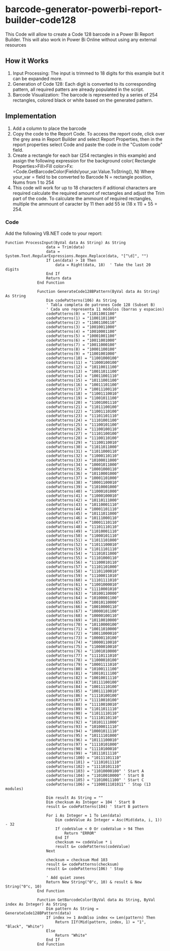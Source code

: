 # barcode-generator-powerbi-report-builder-code128
This Code will allow to create a Code 128 barcode in a Power Bi Report Builder. This will also work in Power Bi Online without using any external resources

## How it Works
  1. Input Processing: The input is trimmed to 18 digits for this example but it can be expanded more.
  2. Generation of Code 128: Each digit is converted to its corresponding pattern, all required patters are already populated in the script.
  3. Barcode Visualization: The barcode is represented by a series of 254 rectangles, colored black or white based on the generated pattern.

## Implementation
  1. Add a column to place the barcode
  2. Copy the code to the Report Code. To access the report code, click over the grey area in Report Builder and select Report Properties, then in the report properties select Code and paste the code in the "Custom code" field.
  3. Create a rectangle for each bar (254 rectangles in this example) and assign the following expression for the background color( Rectangle Properties>Fill>Fill color>Fx: =Code.GetBarcodeColor(Fields!your_var.Value.ToString(), N) Where your_var = field to be converted to Barcode N = rectangle position, Nums from 1 to 254
  4. This code will work for up to 18 characters if aditional characters are required calculate the required amount of rectangles and adjust the Trim part of the code. To calculate the ammount of required rectangles, multiple the ammount of caracter by 11 then add 55 ie (18 x 11) + 55 = 254.

### Code

Add the following VB.NET code to your report:
```vb.net
Function ProcessInput(ByVal data As String) As String
                  data = Trim(data)
                  data = System.Text.RegularExpressions.Regex.Replace(data, "[^\d]", "")
                  If Len(data) > 18 Then
                      data = Right(data, 18)  ' Take the last 20 digits
                  End If
                  Return data
              End Function
              
              Function GenerateCode128BPattern(ByVal data As String) As String
                  Dim codePatterns(106) As String
                  ' Tabla completa de patrones Code 128 (Subset B)
                  ' Cada uno representa 11 módulos (barras y espacios)
                  codePatterns(0) = "11011001100"
                  codePatterns(1) = "11001101100"
                  codePatterns(2) = "11001100110"
                  codePatterns(3) = "10010011000"
                  codePatterns(4) = "10010001100"
                  codePatterns(5) = "10001001100"
                  codePatterns(6) = "10011001000"
                  codePatterns(7) = "10011000100"
                  codePatterns(8) = "10001100100"
                  codePatterns(9) = "11001001000"
                  codePatterns(10) = "11001000100"
                  codePatterns(11) = "11000100100"
                  codePatterns(12) = "10110011100"
                  codePatterns(13) = "10011011100"
                  codePatterns(14) = "10011001110"
                  codePatterns(15) = "10111001100"
                  codePatterns(16) = "10011101100"
                  codePatterns(17) = "10011100110"
                  codePatterns(18) = "11001110010"
                  codePatterns(19) = "11001011100"
                  codePatterns(20) = "11001001110"
                  codePatterns(21) = "11011100100"
                  codePatterns(22) = "11001110100"
                  codePatterns(23) = "11101101110"
                  codePatterns(24) = "11101001100"
                  codePatterns(25) = "11100101100"
                  codePatterns(26) = "11100100110"
                  codePatterns(27) = "11101100100"
                  codePatterns(28) = "11100110100"
                  codePatterns(29) = "11100110010"
                  codePatterns(30) = "11011011000"
                  codePatterns(31) = "11011000110"
                  codePatterns(32) = "11000110110"
                  codePatterns(33) = "10100011000"
                  codePatterns(34) = "10001011000"
                  codePatterns(35) = "10001000110"
                  codePatterns(36) = "10110001000"
                  codePatterns(37) = "10001101000"
                  codePatterns(38) = "10001100010"
                  codePatterns(39) = "11010001000"
                  codePatterns(40) = "11000101000"
                  codePatterns(41) = "11000100010"
                  codePatterns(42) = "10110111000"
                  codePatterns(43) = "10110001110"
                  codePatterns(44) = "10001101110"
                  codePatterns(45) = "10111011000"
                  codePatterns(46) = "10111000110"
                  codePatterns(47) = "10001110110"
                  codePatterns(48) = "11101110110"
                  codePatterns(49) = "11010001110"
                  codePatterns(50) = "11000101110"
                  codePatterns(51) = "11011101000"
                  codePatterns(52) = "11011100010"
                  codePatterns(53) = "11011101110"
                  codePatterns(54) = "11101011000"
                  codePatterns(55) = "11101000110"
                  codePatterns(56) = "11100010110"
                  codePatterns(57) = "11101101000"
                  codePatterns(58) = "11101100010"
                  codePatterns(59) = "11100011010"
                  codePatterns(60) = "11101111010"
                  codePatterns(61) = "11001000010"
                  codePatterns(62) = "11110001010"
                  codePatterns(63) = "10100110000"
                  codePatterns(64) = "10100001100"
                  codePatterns(65) = "10010110000"
                  codePatterns(66) = "10010000110"
                  codePatterns(67) = "10000101100"
                  codePatterns(68) = "10000100110"
                  codePatterns(69) = "10110010000"
                  codePatterns(70) = "10110000100"
                  codePatterns(71) = "10011010000"
                  codePatterns(72) = "10011000010"
                  codePatterns(73) = "10000110100"
                  codePatterns(74) = "10000110010"
                  codePatterns(75) = "11000010010"
                  codePatterns(76) = "11001010000"
                  codePatterns(77) = "11110111010"
                  codePatterns(78) = "11000010100"
                  codePatterns(79) = "10001111010"
                  codePatterns(80) = "10100111100"
                  codePatterns(81) = "10010111100"
                  codePatterns(82) = "10010011110"
                  codePatterns(83) = "10111100100"
                  codePatterns(84) = "10011110100"
                  codePatterns(85) = "10011110010"
                  codePatterns(86) = "11110100100"
                  codePatterns(87) = "11110010100"
                  codePatterns(88) = "11110010010"
                  codePatterns(89) = "11011011110"
                  codePatterns(90) = "11011110110"
                  codePatterns(91) = "11110110110"
                  codePatterns(92) = "10101111000"
                  codePatterns(93) = "10100011110"
                  codePatterns(94) = "10001011110"
                  codePatterns(95) = "10111101000"
                  codePatterns(96) = "10111100010"
                  codePatterns(97) = "11110101000"
                  codePatterns(98) = "11110100010"
                  codePatterns(99) = "10111011110"
                  codePatterns(100) = "10111101110"
                  codePatterns(101) = "11101011110"
                  codePatterns(102) = "11110101110"
                  codePatterns(103) = "11010000100" ' Start A
                  codePatterns(104) = "11010010000" ' Start B
                  codePatterns(105) = "11010011100" ' Start C
                  codePatterns(106) = "1100011101011" ' Stop (13 modules)
              
                  Dim result As String = ""
                  Dim checksum As Integer = 104 ' Start B
                  result &= codePatterns(104) ' Start B pattern
              
                  For i As Integer = 1 To Len(data)
                      Dim codeValue As Integer = Asc(Mid(data, i, 1)) - 32
                      If codeValue < 0 Or codeValue > 94 Then
                          Return "ERROR"
                      End If
                      checksum += codeValue * i
                      result &= codePatterns(codeValue)
                  Next
              
                  checksum = checksum Mod 103
                  result &= codePatterns(checksum)
                  result &= codePatterns(106) ' Stop
              
                  ' Add quiet zones
                  Return New String("0"c, 10) & result & New String("0"c, 10)
              End Function
              
              Function GetBarcodeColor(ByVal data As String, ByVal index As Integer) As String
                  Dim pattern As String = GenerateCode128BPattern(data)
                  If index >= 1 AndAlso index <= Len(pattern) Then
                      Return IIf(Mid(pattern, index, 1) = "1", "Black", "White")
                  Else
                      Return "White"
                  End If
              End Function
